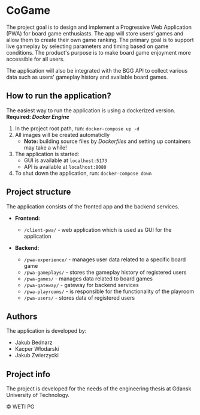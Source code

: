 # CoGame

The project goal is to design and implement a Progressive Web Application (PWA) for board game enthusiasts. 
The app will store users’ games and allow them to create their own game ranking. 
The primary goal is to support live gameplay by selecting parameters and timing based on game conditions. 
The product's purpose is to make board game enjoyment more accessible for all users. <p>
The application will also be integrated with the BGG API to collect various data such as users' 
gameplay history and available board games. <p>

## How to run the application?

The easiest way to run the application is using a dockerized version. <b>Required: <i>Docker Engine</i></b>

1. In the project root path, run: `docker-compose up -d`
2. All images will be created automaticlly
   - <b>Note:</b> building source files by <i>Dockerfiles</i> and setting up containers may take a while!
3. The application is started:
   - GUI is available at `localhost:5173`
   - API is available at `localhost:8080`
4. To shut down the application, run: `docker-compose down`

## Project structure

The application consists of the fronted app and the backend services. <p>

- <b>Frontend:</b>
  - `/client-pwa/` - web application which is used as GUI for the application


- <b>Backend:</b>
  - `/pwa-experience/` - manages user data related to a specific board game
  - `/pwa-gameplays/` - stores the gameplay history of registered users
  - `/pwa-games/` - manages data related to board games
  - `/pwa-gateway/` - gateway for backend services
  - `/pwa-playrooms/` - is responsible for the functionality of the playroom
  - `/pwa-users/` - stores data of registered users

## Authors

The application is developed by:
- Jakub Bednarz
- Kacper Włodarski
- Jakub Zwierzycki

## Project info

The project is developed for the needs of the engineering thesis at Gdansk University of Technology. <p>
© WETI PG

